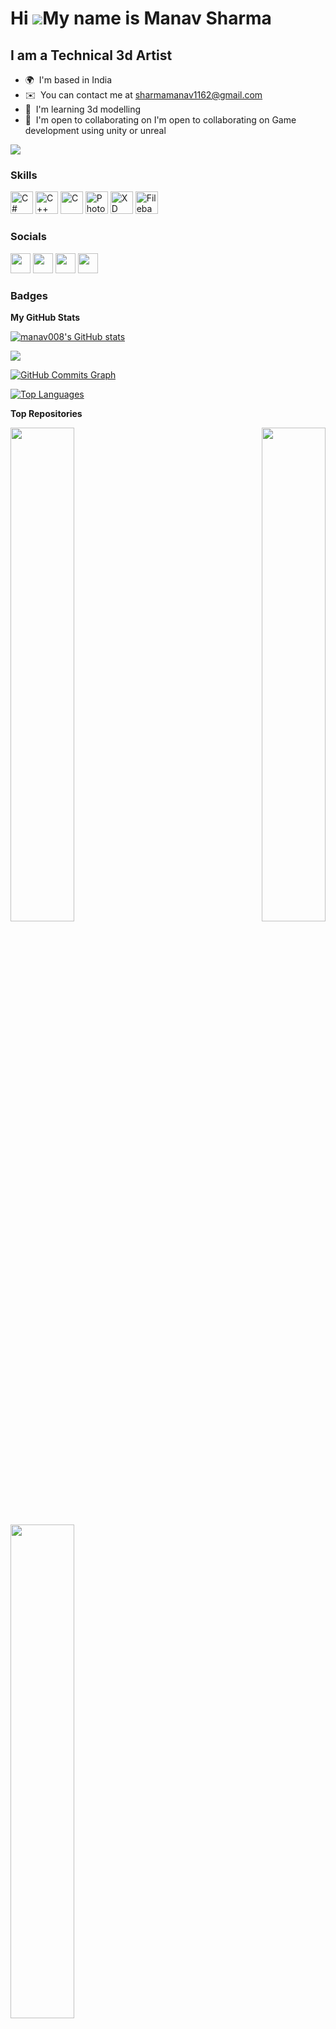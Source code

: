 Hi ![](https://user-images.githubusercontent.com/18350557/176309783-0785949b-9127-417c-8b55-ab5a4333674e.gif)My name is Manav Sharma
====================================================================================================================================

I am a Technical 3d Artist
--------------------------

* 🌍  I'm based in India
* ✉️  You can contact me at [sharmamanav1162@gmail.com](mailto:sharmamanav1162@gmail.com)
* 🧠  I'm learning 3d modelling
* 🤝  I'm open to collaborating on I'm open to collaborating on Game development using unity or unreal

<a href="https://www.github.com/manav008" target="_blank" rel="noreferrer"><img
src="https://img.shields.io/github/followers/manav008?logo=github&style=for-the-badge&color=ef4444&labelColor=171717" /></a>

### Skills


<p align="left">
<a href="https://docs.microsoft.com/en-us/dotnet/csharp/" target="_blank" rel="noreferrer"><img src="https://raw.githubusercontent.com/danielcranney/readme-generator/main/public/icons/skills/csharp-colored.svg" width="36" height="36" alt="C#" /></a>
<a href="https://docs.microsoft.com/en-us/cpp/?view=msvc-170" target="_blank" rel="noreferrer"><img src="https://raw.githubusercontent.com/danielcranney/readme-generator/main/public/icons/skills/cplusplus-colored.svg" width="36" height="36" alt="C++" /></a>
<a href="https://docs.microsoft.com/en-us/cpp/?view=msvc-170" target="_blank" rel="noreferrer"><img src="https://raw.githubusercontent.com/danielcranney/readme-generator/main/public/icons/skills/c-colored.svg" width="36" height="36" alt="C" /></a>
<a href="https://www.adobe.com/uk/products/photoshop.html" target="_blank" rel="noreferrer"><img src="https://raw.githubusercontent.com/danielcranney/readme-generator/main/public/icons/skills/photoshop-colored.svg" width="36" height="36" alt="Photoshop" /></a>
<a href="https://www.adobe.com/uk/products/xd.html" target="_blank" rel="noreferrer"><img src="https://raw.githubusercontent.com/danielcranney/readme-generator/main/public/icons/skills/xd-colored.svg" width="36" height="36" alt="XD" /></a>
<a href="https://filebase.com/" target="_blank" rel="noreferrer"><img src="https://raw.githubusercontent.com/danielcranney/readme-generator/main/public/icons/skills/filebase-colored.svg" width="36" height="36" alt="Filebase" /></a>
</p>


### Socials

<p align="left"> <a href="https://discord.com/users/lifehacker#9117" target="_blank" rel="noreferrer"><img src="https://raw.githubusercontent.com/danielcranney/readme-generator/main/public/icons/socials/discord.svg" width="32" height="32" /></a> <a href="https://www.github.com/manav008" target="_blank" rel="noreferrer"><img src="https://raw.githubusercontent.com/danielcranney/readme-generator/main/public/icons/socials/github.svg" width="32" height="32" /></a> <a href="https://www.linkedin.com/in/lifehacker8" target="_blank" rel="noreferrer"><img src="https://raw.githubusercontent.com/danielcranney/readme-generator/main/public/icons/socials/linkedin.svg" width="32" height="32" /></a> <a href="https://www.youtube.com/c/LifeHacker8" target="_blank" rel="noreferrer"><img src="https://raw.githubusercontent.com/danielcranney/readme-generator/main/public/icons/socials/youtube.svg" width="32" height="32" /></a></p>

### Badges

<b>My GitHub Stats</b>

<a href="http://www.github.com/manav008"><img src="https://github-readme-stats.vercel.app/api?username=manav008&show_icons=true&hide=&count_private=true&title_color=ef4444&text_color=ffffff&icon_color=ef4444&bg_color=171717&hide_border=true&show_icons=true" alt="manav008's GitHub stats" /></a>

<a href="http://www.github.com/manav008"><img src="https://github-readme-streak-stats.herokuapp.com/?user=manav008&stroke=ffffff&background=171717&ring=ef4444&fire=ef4444&currStreakNum=ffffff&currStreakLabel=ef4444&sideNums=ffffff&sideLabels=ffffff&dates=ffffff&hide_border=true" /></a>

<a href="http://www.github.com/manav008"><img src="https://github-readme-activity-graph.cyclic.app/graph?username=manav008&bg_color=171717&color=ffffff&line=ef4444&point=ffffff&area_color=171717&area=true&hide_border=true&custom_title=GitHub%20Commits%20Graph" alt="GitHub Commits Graph" /></a>

<a href="https://github.com/manav008" align="left"><img src="https://github-readme-stats.vercel.app/api/top-langs/?username=manav008&langs_count=10&title_color=ef4444&text_color=ffffff&icon_color=ef4444&bg_color=171717&hide_border=true&locale=en&custom_title=Top%20%Languages" alt="Top Languages" /></a>

<b>Top Repositories</b>

<div width="100%" align="center"><a href="https://github.com/manav008/FSM-Ai-Game" align="left"><img align="left" width="45%" src="https://github-readme-stats.vercel.app/api/pin/?username=manav008&repo=FSM-Ai-Game&title_color=ef4444&text_color=ffffff&icon_color=ef4444&bg_color=171717&hide_border=true&locale=en" /></a><a href="https://github.com/manav008/UnknownFate" align="right"><img align="right" width="45%" src="https://github-readme-stats.vercel.app/api/pin/?username=manav008&repo=UnknownFate&title_color=ef4444&text_color=ffffff&icon_color=ef4444&bg_color=171717&hide_border=true&locale=en" /></a></div><br /><br /><br /><br /><br /><br /><br />

<br /><br /><br /><br /><br />

<div width="100%" align="center"><a href="https://github.com/manav008/Cyborg-2d-Game" align="left"><img align="left" width="45%" src="https://github-readme-stats.vercel.app/api/pin/?username=manav008&repo=Cyborg-2d-Game&title_color=ef4444&text_color=ffffff&icon_color=ef4444&bg_color=171717&hide_border=true&locale=en" /></a></div>
